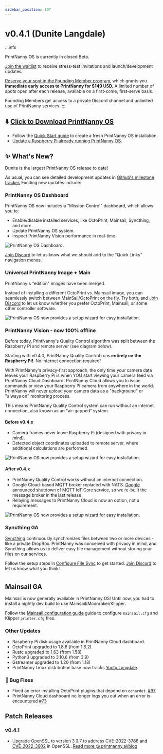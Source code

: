 ```yaml
---
sidebar_position: 197
---
```


# v0.4.1 (Dunite Langdale)

:::info

PrintNanny OS is currently in closed Beta. 

[Join the waitlist](https://printnanny.ai/) to receive stress-test invitations and launch/development updates.

[Reserve your spot in the Founding Member program](https://printnanny.ai/shop/founding-membership), which grants you **immediate early access to PrintNanny for $149 USD.** A limited number of spots open after each release, available on a first-come, first-serve basis. 

Founding Members get access to a private Discord channel and unlimited use of PrintNanny services.
:::

## ⬇️ [Click to Download PrintNanny OS](https://github.com/bitsy-ai/printnanny-os/releases/tag/0.4.1)

* Follow the [Quick Start guide](https://docs.printnanny.ai/docs/category/quick-start/) to create a fresh PrintNanny OS installation.
* [Update a Raspberry Pi already running PrintNanny OS](https://docs.printnanny.ai/docs/update-printnanny-os/).

## ✨ What's New?

Dunite is the largest PrintNanny OS release to date! 

As usual, you can see detailed development updates in [Github's milestone tracker.](https://github.com/bitsy-ai/printnanny-os/milestone/4?closed=1) Exciting new updates include:

### PrintNanny OS Dashboard

PrintNanny OS now includes a "Mission Control" dashboard, which allows you to:

* Enable/disable installed services, like OctoPrint, Mainsail, Syncthing, and more.
* Update PrintNanny OS system.
* Inspect PrintNanny Vision performance in real-time.

![PrintNanny OS Dashboard](./img/v0.4.0/printnanny-os-dashboard.png).


[Join Discord](https://discord.gg/sf23bk2hPr) to let us know what we should add to the "Quick Links" navigation menus.

### Universal PrintNanny Image + Main

PrintNanny's "edition" images have been merged. 

Instead of installing a different OctoPrint vs. Mainsail image, you can seamlessly switch between MainSail/OctoPrint on the fly. Try both, and [Join Discord](https://discord.gg/sf23bk2hPr) to let us know whether you prefer OctoPrint, Mainsail, or some other controller software.

![PrintNanny OS now provides a setup wizard for easy installation](./img/v0.4.0/toggle-mainsail-octoprint.gif).


### PrintNanny Vision - now 100% offline

Before today, PrintNanny's Quality Control algorithm was split between the Raspberry Pi and remote server (see diagram below).

Starting with v0.4.0, PrintNanny Quality Control runs **entirely on the Raspberry Pi!**. No internet connection required!

With PrintNanny's privacy-first approach, the only time your camera data leaves your Raspberry Pi is when YOU start viewing your camera feed via PrintNanny Cloud Dashboard. PrintNanny Cloud allows you to issue commands or view your Raspberry Pi camera from anywhere in the world. PrintNanny will never upload your camera data as a "background" or "always on" monitoring process. 

This means PrintNanny Quality Control system can run without an internet connection, also known as an "air-gapped" system. 

#### Before v0.4.x

* Camera frames never leave Raspberry Pi (designed with privacy in mind).
* Detected object coordinates uploaded to remote server, where additional calculations are performed.


![PrintNanny OS now provides a setup wizard for easy installation](./img/v0.4.0/PrintNanny-QC-before-v0.4.0.png).


#### After v0.4.x


* PrintNanny Quality Control works without an internet connection.
* Google Cloud-based MQTT broker replaced with NATS. [Google announced shutdown of MQTT IoT Core service](https://techcrunch.com/2022/08/17/google-cloud-will-shutter-its-iot-core-service-next-year), so we re-built the message broker in the last release.
* Relaying messages to PrintNanny Cloud is now an option, not a requirement.


![PrintNanny OS now provides a setup wizard for easy installation](./img/v0.4.0/PrintNanny-QC-after-v0.4.0.png).


### Syncthing GA

[Syncthing](https://syncthing.net/) continuously synchronizes files between two or more devices - like a private DropBox. PrintNanny was conceived with privacy in mind, and Syncthing allows us to deliver easy file management without storing your files on our services. 

Follow the setup steps in [Configure File Sync](https://docs.printnanny.ai/docs/quick-start/configure-file-sync/) to get started. [Join Discord](https://discord.gg/sf23bk2hPr) to let us know what you think!
#
## Mainsail GA

Mainsail is now generally available in PrintNanny OS! Until now, you had to install a nightly dev build to use Mainsail/Moonraker/Klipper.

Follow the [Mainsail configuration guide](https://docs.mainsail.xyz/configuration) guide to configure `mainsail.cfg` and Klipper `printer.cfg` files.


### Other Updates

* Raspberry Pi disk usage available in PrintNanny Cloud dashboard.
* OctoPrint upgraded to 1.8.6 (from 1.8.2)
* Rustc upgraded to 1.63 (from 1.58)
* Python3 upgraded to 3.10.6 (from 3.9)
* Gstreamer upgraded to 1.20 (from 1.18)
* PrintNanny Linux distribution base now tracks [Yocto Langdale](https://wiki.yoctoproject.org/wiki/Releases). 


### 🐛 Bug Fixes

* Fixed an error installing OctoPrint plugins that depend on `cchardet`. [#97](https://github.com/bitsy-ai/printnanny-os/issues/97)
* PrintNanny Cloud dashboard no longer logs you out when an error is encountered [#73](https://github.com/bitsy-ai/printnanny-os/issues/73)

## Patch Releases

### v0.4.1

* Upgrade OpenSSL to version 3.0.7 to address [CVE-2022-3786 and CVE-2022-3602](https://www.openssl.org/blog/blog/2022/11/01/email-address-overflows/) in OpenSSL. [Read more @ printnanny.ai/blog](http://localhost:3002/blog/patch-openssl-security-vulnerability-across-hundreds-of-raspberry-pis/)